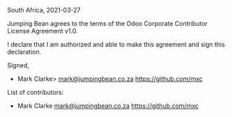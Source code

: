 South Africa, 2021-03-27

Jumping Bean agrees to the terms of the Odoo Corporate Contributor License
Agreement v1.0.

I declare that I am authorized and able to make this agreement and sign this
declaration.

Signed,

*  Mark Clarke> mark@jumpingbean.co.za https://github.com/mxc

List of contributors:

*  Mark Clarke mark@jumpingbean.co.za https://github.com/mxc


